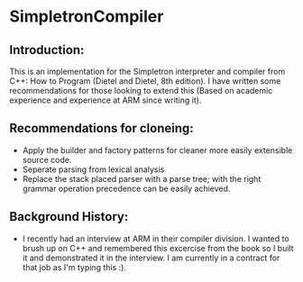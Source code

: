 SimpletronCompiler
==================
Introduction:
-------------
  This is an implementation for the Simpletron interpreter and compiler from C++: How to Program (Dietel and Dietel, 8th edition). I have written some recommendations for those looking to extend this (Based on academic experience and experience at ARM since writing it).

Recommendations for cloneing: 
----------------------------
* Apply the builder and factory patterns for cleaner more easily extensible source code.
* Seperate parsing from lexical analysis
* Replace the stack placed parser with a parse tree; with the right grammar operation precedence can be easily achieved.

Background History:
-------------------
* I recently had an interview at ARM in their compiler division. I wanted to brush up on C++ and remembered this excercise from the book so I built it and demonstrated it in the interview. I am currently in a contract for that job as I'm typing this :).
